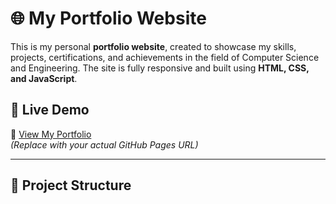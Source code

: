 # 🌐 My Portfolio Website

This is my personal **portfolio website**, created to showcase my skills, projects, certifications, and achievements in the field of Computer Science and Engineering. The site is fully responsive and built using **HTML, CSS, and JavaScript**.

## 📌 Live Demo

🔗 [View My Portfolio](https://srijankumar.github.io/MyPortfolio/)  
_(Replace with your actual GitHub Pages URL)_

---

## 📁 Project Structure

